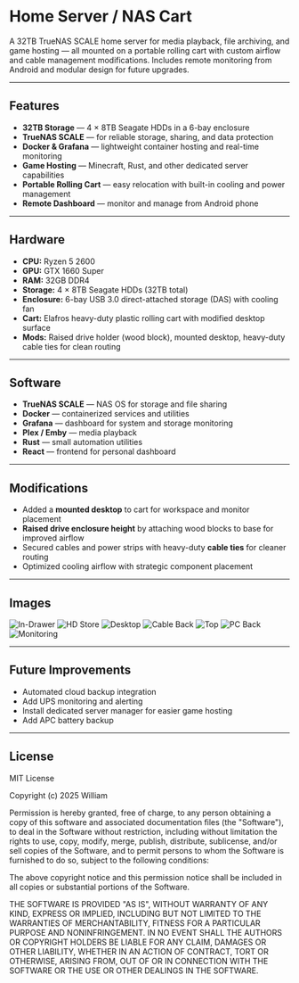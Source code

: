 # Home Server / NAS Cart

A 32TB TrueNAS SCALE home server for media playback, file archiving, and game hosting — all mounted on a portable rolling cart with custom airflow and cable management modifications. Includes remote monitoring from Android and modular design for future upgrades.

---

## Features
- **32TB Storage** — 4 × 8TB Seagate HDDs in a 6-bay enclosure
- **TrueNAS SCALE** — for reliable storage, sharing, and data protection
- **Docker & Grafana** — lightweight container hosting and real-time monitoring
- **Game Hosting** — Minecraft, Rust, and other dedicated server capabilities
- **Portable Rolling Cart** — easy relocation with built-in cooling and power management
- **Remote Dashboard** — monitor and manage from Android phone

---

## Hardware
- **CPU:** Ryzen 5 2600  
- **GPU:** GTX 1660 Super  
- **RAM:** 32GB DDR4  
- **Storage:** 4 × 8TB Seagate HDDs (32TB total)  
- **Enclosure:** 6-bay USB 3.0 direct-attached storage (DAS) with cooling fan   
- **Cart:** Elafros heavy-duty plastic rolling cart with modified desktop surface  
- **Mods:** Raised drive holder (wood block), mounted desktop, heavy-duty cable ties for clean routing

---

## Software
- **TrueNAS SCALE** — NAS OS for storage and file sharing
- **Docker** — containerized services and utilities
- **Grafana** — dashboard for system and storage monitoring
- **Plex / Emby** — media playback
- **Rust** — small automation utilities
- **React** — frontend for personal dashboard

---

## Modifications
- Added a **mounted desktop** to cart for workspace and monitor placement
- **Raised drive enclosure height** by attaching wood blocks to base for improved airflow
- Secured cables and power strips with heavy-duty **cable ties** for cleaner routing
- Optimized cooling airflow with strategic component placement

---

## Images

<p align="center">

![In-Drawer](https://github.com/user-attachments/assets/a35b2f40-c676-47bc-b4cc-6cc196c6eaf7)
![HD Store](https://github.com/user-attachments/assets/0bc1a4cc-0df4-42f1-8922-c833ba0b807c)
![Desktop](https://github.com/user-attachments/assets/3b356afa-96c9-42cc-817c-80e7da9e78da)
![Cable Back](https://github.com/user-attachments/assets/e9c3b87e-f484-49b9-b505-c9c3404ec293)
![Top](https://github.com/user-attachments/assets/53d33c28-22d0-4a79-9373-65e70764940f)
![PC Back](https://github.com/user-attachments/assets/43466763-08ce-4087-b5b8-616122d6e3e1)
![Monitoring](https://github.com/user-attachments/assets/424a4fdc-4b9d-4c88-bf24-83e448b7599f)

</p>


---

## Future Improvements
- Automated cloud backup integration
- Add UPS monitoring and alerting
- Install dedicated server manager for easier game hosting
- Add APC battery backup 

---

## License

MIT License

Copyright (c) 2025 William 

Permission is hereby granted, free of charge, to any person obtaining a copy
of this software and associated documentation files (the "Software"), to deal
in the Software without restriction, including without limitation the rights
to use, copy, modify, merge, publish, distribute, sublicense, and/or sell
copies of the Software, and to permit persons to whom the Software is
furnished to do so, subject to the following conditions:

The above copyright notice and this permission notice shall be included in all
copies or substantial portions of the Software.

THE SOFTWARE IS PROVIDED "AS IS", WITHOUT WARRANTY OF ANY KIND, EXPRESS OR
IMPLIED, INCLUDING BUT NOT LIMITED TO THE WARRANTIES OF MERCHANTABILITY,
FITNESS FOR A PARTICULAR PURPOSE AND NONINFRINGEMENT. IN NO EVENT SHALL THE
AUTHORS OR COPYRIGHT HOLDERS BE LIABLE FOR ANY CLAIM, DAMAGES OR OTHER
LIABILITY, WHETHER IN AN ACTION OF CONTRACT, TORT OR OTHERWISE, ARISING FROM,
OUT OF OR IN CONNECTION WITH THE SOFTWARE OR THE USE OR OTHER DEALINGS IN THE
SOFTWARE.
